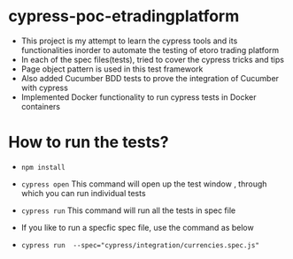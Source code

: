# cypress-poc-etradingplatform
* This project is my attempt to learn the cypress tools and its functionalities inorder to automate the testing of etoro trading platform
* In each of the spec files(tests), tried to cover the cypress tricks and tips
* Page object pattern is used in this test framework
* Also added Cucumber BDD tests to prove the integration of Cucumber with cypress
* Implemented Docker functionality to run cypress tests in Docker containers

# How to run the tests?
* `npm install`

* `cypress open`
This command will open up the test window , through which you can run individual tests

* `cypress run`
This command will run all the tests in spec file

* If you like to run a specfic spec file, use the command as below
* `cypress run  --spec="cypress/integration/currencies.spec.js" `



